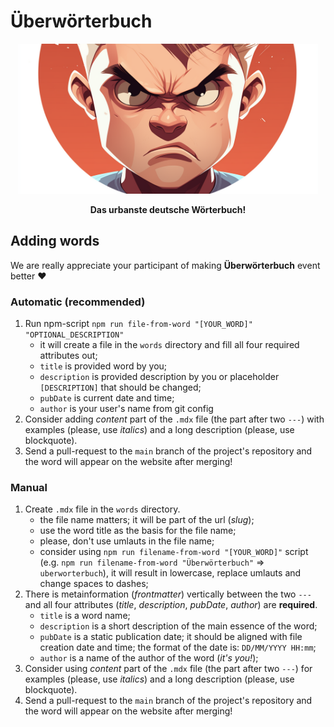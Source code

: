 # Überwörterbuch

<p align="center">
  <a href="https://www.uberworterbuch.de/" target="_blank"><img src="https://github.com/DasGuckloch/uberworterbuch/blob/main/images/social_gh.png?raw=true" alt="Überwörterbuch logo" width="480" /></a>
</p>
<p align="center">
    <b>Das urbanste deutsche Wörterbuch!</b>
</p>

## Adding words

We are really appreciate your participant of making **Überwörterbuch** event better :heart:

### Automatic (recommended)

1. Run npm-script `npm run file-from-word "[YOUR_WORD]" "OPTIONAL_DESCRIPTION"`
    - it will create a file in the `words` directory and fill all four required attributes out;
    - `title` is provided word by you;
    - `description` is provided description by you or placeholder `[DESCRIPTION]` that should be changed;
    - `pubDate` is current date and time;
    - `author` is your user's name from git config
2. Consider adding *content* part of the `.mdx` file (the part after two `---`) with examples (please, use *italics*) and a long description (please, use blockquote).
3. Send a pull-request to the `main` branch of the project's repository and the word will appear on the website after merging!

### Manual

1. Create `.mdx` file in the `words` directory.
    - the file name matters; it will be part of the url (*slug*);
    - use the word title as the basis for the file name;
    - please, don't use umlauts in the file name;
    - consider using `npm run filename-from-word "[YOUR_WORD]"` script (e.g. `npm run filename-from-word "Überwörterbuch"` => `uberworterbuch`), it will result in lowercase, replace umlauts and change spaces to dashes;
2. There is metainformation (*frontmatter*) vertically between the two `---` and all four attributes (*title*, *description*, *pubDate*, *author*) are **required**.
    - `title` is a word name;
    - `description` is a short description of the main essence of the word;
    - `pubDate` is a static publication date; it should be aligned with file creation date and time; the format of the date is: `DD/MM/YYYY HH:mm`;
    - `author` is a name of the author of the word (*it's you!*);
3. Consider using *content* part of the `.mdx` file (the part after two `---`) for examples (please, use *italics*) and a long description (please, use blockquote).
4. Send a pull-request to the `main` branch of the project's repository and the word will appear on the website after merging!